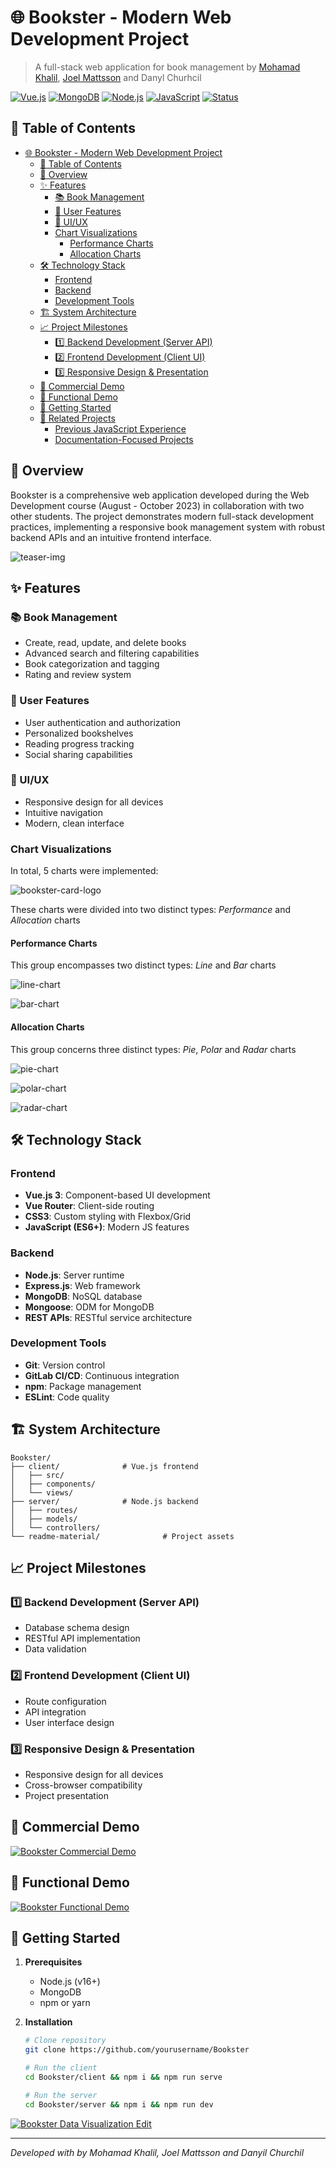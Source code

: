 # 🌐 Bookster - Modern Web Development Project

> A full-stack web application for book management by [Mohamad Khalil](https://github.com/Chef03), [Joel Mattsson](https://github.com/mrjex) and Danyl Churhcil

[![Vue.js](https://img.shields.io/badge/Vue.js-v3-green)](https://vuejs.org/)
[![MongoDB](https://img.shields.io/badge/MongoDB-v5-brightgreen)](https://www.mongodb.com/)
[![Node.js](https://img.shields.io/badge/Node.js-v16-blue)](https://nodejs.org/)
[![JavaScript](https://img.shields.io/badge/JavaScript-ES6+-yellow)](https://www.javascript.com/)
[![Status](https://img.shields.io/badge/Status-Completed-success)](https://github.com/yourusername/Bookster)

## 📑 Table of Contents
- [🌐 Bookster - Modern Web Development Project](#-bookster---modern-web-development-project)
  - [📑 Table of Contents](#-table-of-contents)
  - [🎯 Overview](#-overview)
  - [✨ Features](#-features)
    - [📚 Book Management](#-book-management)
    - [👤 User Features](#-user-features)
    - [🎨 UI/UX](#-uiux)
    - [Chart Visualizations](#chart-visualizations)
      - [Performance Charts](#performance-charts)
      - [Allocation Charts](#allocation-charts)
  - [🛠 Technology Stack](#-technology-stack)
    - [Frontend](#frontend)
    - [Backend](#backend)
    - [Development Tools](#development-tools)
  - [🏗 System Architecture](#-system-architecture)
  - [📈 Project Milestones](#-project-milestones)
    - [1️⃣ Backend Development (Server API)](#1️⃣-backend-development-server-api)
    - [2️⃣ Frontend Development (Client UI)](#2️⃣-frontend-development-client-ui)
    - [3️⃣ Responsive Design \& Presentation](#3️⃣-responsive-design--presentation)
  - [🎥 Commercial Demo](#-commercial-demo)
  - [🎥 Functional Demo](#-functional-demo)
  - [🚀 Getting Started](#-getting-started)
  - [🔗 Related Projects](#-related-projects)
    - [Previous JavaScript Experience](#previous-javascript-experience)
    - [Documentation-Focused Projects](#documentation-focused-projects)

## 🎯 Overview

Bookster is a comprehensive web application developed during the Web Development course (August - October 2023) in collaboration with two other students. The project demonstrates modern full-stack development practices, implementing a responsive book management system with robust backend APIs and an intuitive frontend interface.

![teaser-img](readme-material/teaser.png)

## ✨ Features

### 📚 Book Management
- Create, read, update, and delete books
- Advanced search and filtering capabilities
- Book categorization and tagging
- Rating and review system

### 👤 User Features
- User authentication and authorization
- Personalized bookshelves
- Reading progress tracking
- Social sharing capabilities

### 🎨 UI/UX
- Responsive design for all devices
- Intuitive navigation
- Modern, clean interface


### Chart Visualizations

In total, 5 charts were implemented:

![bookster-card-logo](readme-material/bookster-card-logo-final.png)

These charts were divided into two distinct types: *Performance* and *Allocation* charts


#### Performance Charts

This group encompasses two distinct types: *Line* and *Bar* charts

![line-chart](readme-material/linechart.png)

![bar-chart](readme-material/bar-chart.PNG)


#### Allocation Charts

This group concerns three distinct types: *Pie*, *Polar* and *Radar* charts

![pie-chart](readme-material/pie-chart.PNG)

![polar-chart](readme-material/polar-chart.PNG)

![radar-chart](readme-material/radar-chart.PNG)


## 🛠 Technology Stack

### Frontend
- **Vue.js 3**: Component-based UI development
- **Vue Router**: Client-side routing
- **CSS3**: Custom styling with Flexbox/Grid
- **JavaScript (ES6+)**: Modern JS features

### Backend
- **Node.js**: Server runtime
- **Express.js**: Web framework
- **MongoDB**: NoSQL database
- **Mongoose**: ODM for MongoDB
- **REST APIs**: RESTful service architecture

### Development Tools
- **Git**: Version control
- **GitLab CI/CD**: Continuous integration
- **npm**: Package management
- **ESLint**: Code quality


## 🏗 System Architecture

```
Bookster/
├── client/              # Vue.js frontend
│   ├── src/
│   ├── components/
│   └── views/
├── server/              # Node.js backend
│   ├── routes/
│   ├── models/
│   └── controllers/
└── readme-material/              # Project assets
```

## 📈 Project Milestones

### 1️⃣ Backend Development (Server API)
- Database schema design
- RESTful API implementation
- Data validation

### 2️⃣ Frontend Development (Client UI)
- Route configuration
- API integration
- User interface design

### 3️⃣ Responsive Design & Presentation
- Responsive design for all devices
- Cross-browser compatibility
- Project presentation

## 🎥 Commercial Demo

[![Bookster Commercial Demo](https://img.youtube.com/vi/3EczvSPDzhU/maxresdefault.jpg)](https://www.youtube.com/watch?v=3EczvSPDzhU)


## 🎥 Functional Demo

[![Bookster Functional Demo](https://img.youtube.com/vi/6DpyRPPL0jI/maxresdefault.jpg)](https://www.youtube.com/watch?v=6DpyRPPL0jI)


## 🚀 Getting Started

1. **Prerequisites**
   - Node.js (v16+)
   - MongoDB
   - npm or yarn

2. **Installation**
   ```bash
   # Clone repository
   git clone https://github.com/yourusername/Bookster

   # Run the client
   cd Bookster/client && npm i && npm run serve

   # Run the server
   cd Bookster/server && npm i && npm run dev
   ```


[![Bookster Data Visualization Edit](https://img.youtube.com/vi/5A1JjzypApU/maxresdefault.jpg)](https://www.youtube.com/watch?v=5A1JjzypApU)

---

*Developed with by Mohamad Khalil, Joel Mattsson and Danyil Churchil*
